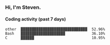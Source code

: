 ### Hi, I'm Steven.

#### Coding activity (past 7 days)
```
other  ▓▓▓▓▓▓▓▓▓▓▓▓▓▓▓▓▓▓▓▓▓▓▓▓▓▓▓▓▓▓  52.96%
Bash   ▓▓▓▓▓▓▓▓▓▓▓▓▓▓▓▓▓▓▓▓            36.10%
C      ▓▓▓▓▓▓                          10.95%
```
